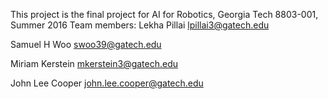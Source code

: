 This project is the final project for AI for Robotics, Georgia Tech 8803-001, Summer 2016
Team members:
Lekha Pillai lpillai3@gatech.edu

Samuel H Woo swoo39@gatech.edu

Miriam Kerstein mkerstein3@gatech.edu

John Lee Cooper john.lee.cooper@gatech.edu
